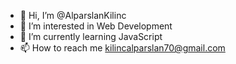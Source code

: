 - 👋 Hi, I’m @AlparslanKilinc
- 👀 I’m interested in Web Development
- 🌱 I’m currently learning JavaScript
- 📫 How to reach me kilincalparslan70@gmail.com

<!---
AlparslanKilinc/AlparslanKilinc is a ✨ special ✨ repository because its `README.md` (this file) appears on your GitHub profile.
You can click the Preview link to take a look at your changes.
--->
